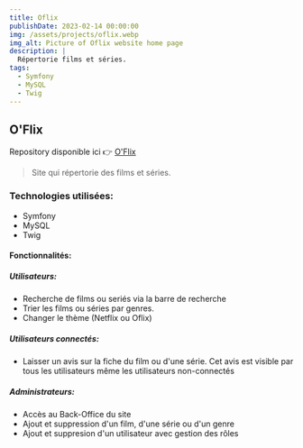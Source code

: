 ```yaml
---
title: Oflix
publishDate: 2023-02-14 00:00:00
img: /assets/projects/oflix.webp
img_alt: Picture of Oflix website home page
description: |
  Répertorie films et séries.
tags:
  - Symfony
  - MySQL
  - Twig
---
```


## O'Flix

Repository disponible ici 👉 <a href="https://github.com/MaximeLefranc/project-symfony-oflix">O'Flix</a>
> Site qui répertorie des films et séries.

### Technologies utilisées:

- Symfony
- MySQL
- Twig

#### Fonctionnalités:
##### Utilisateurs:
- Recherche de films ou seriés via la barre de recherche
- Trier les films ou séries par genres.
- Changer le thème (Netflix ou Oflix)
##### Utilisateurs connectés:
- Laisser un avis sur la fiche du film ou d'une série. Cet avis est visible par tous les utilisateurs même les utilisateurs non-connectés
##### Administrateurs:
- Accès au Back-Office du site
- Ajout et suppression d'un film, d'une série ou d'un genre
- Ajout et suppresion d'un utilisateur avec gestion des rôles
